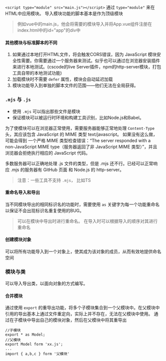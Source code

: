 `<script type="module" src="main.js"></script>`
通过 `type="module"` 来在HTML中应用模块。
导入模块功能的脚本基本是作为顶级模块
> 例如vue中的main.js，他会将需要的模块导入并将App.vue组件注册在index.html中的id="app"的div中

#### 其他模块与标准脚本的不同
1. 如果通过本地打开HTML文件，将会触发CORS错误，因为 JavaScript 模块安全性需要。你需要通过一个服务器来测试。似乎也可以通过在浏览器安装插件来进行本地测试。(cscode的live Server插件，npm的http-server模块，打包工具自带的本地测试功能)
2. 加载模块时不需要 `defer` 属性，模块会自动延迟加载
3. 模块功能导入到单独的脚本文件的范围——他们无法在全局获得。

### `.mjs` 与 `.js`
 - 使用 `.mjs` 可以指出那些文件是模块
 - 保证模块可以被运行时环境和构建工具识别，比如Node.js和Babel。

为了使模块可以在浏览器正常使用，需要服务器能够正常地处理 `Content-Type` 头，其应该包含 JavaScript 的 MIME 类型 text/javascript。
如果没有这么做，可能会得到 一个严格 MIME 类型检查错误：“The server responded with a non-JavaScript MIME type（服务器返回了非 JavaScript MIME 类型）”，并且浏览器会拒绝执行相应的 JavaScript 代码。

多数服务器可以正确地处理 .js 文件的类型，但是 .mjs 还不行。已经可以正常响应 .mjs 的服务器有 GitHub 页面 和 Node.js 的 http-server。
> 注意：一些工具不支持 `.mjs`， 比如TS

#### 重命名导入和导出
当不同模块导出的相同标识名的功能时，需要使用 `as` 关键字为每一个功能重命名以保证不会出现标识名重复使用的BUG。
> 可以在模块中导出时进行重命名。
> 在导入时可以根据导入的顺序对其进行重命名

#### 创建模块对象
可以将所有功能导入到一个对象上，使其成为该对象的成员，从而有效地提供命名空间

### 模块与类
可以导入导出类，以面向对象的方式编写。

#### 合并模块
通过使用 `export` 的重导出功能，将多个子模块集合到一个父模块中。在父模块中引用的导出基本上通过文件重定向，实际上并不存在，无法在父模块中使用。
通过在子模块中导出自己的模块对象，然后在父模块中将其重导出
```
//子模块
export * as Model;
//父模块
export Model form 'xx.js';
...
import { a,b,c } form '父模块'
```

